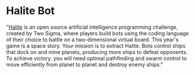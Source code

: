 # Halite Bot


"[Halite](https://halite.io/) is an open source artificial intelligence programming challenge, created by Two Sigma, where players build bots using the coding language of their choice to battle on a two-dimensional virtual board. This year's game is a space story. Your mission is to extract Halite. Bots control ships that dock on and mine planets, producing more ships to defeat opponents. To achieve victory, you will need optimal pathfinding and swarm control to move efficiently from planet to planet and destroy enemy ships."




